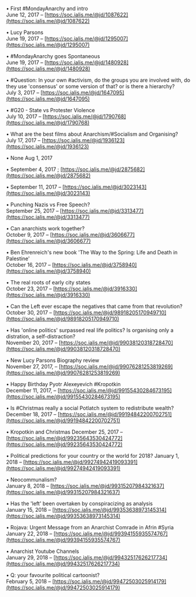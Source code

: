 • First #MondayAnarchy and intro  
June 12, 2017 – [https://soc.ialis.me/@jd/1087622](https://soc.ialis.me/@jd/1087622)

• Lucy Parsons   
June 19, 2017 – [https://soc.ialis.me/@jd/1295007](https://soc.ialis.me/@jd/1295007)

• #MondayAnarchy goes Spontaneous   
June 19, 2017 – [https://soc.ialis.me/@jd/1480928](https://soc.ialis.me/@jd/1480928)

• #Question: In your own #activism, do the groups you are involved with, do they use 'consensus' or some version of that? or is there a hierarchy?   
July 3, 2017 – [https://soc.ialis.me/@jd/1647095](https://soc.ialis.me/@jd/1647095)

• #G20 - State vs Protester Violence   
July 10, 2017 – [https://soc.ialis.me/@jd/1790768](https://soc.ialis.me/@jd/1790768)


• What are the best films about Anarchism/#Socialism and Organising?   
July 17, 2017 – [https://soc.ialis.me/@jd/1936123](https://soc.ialis.me/@jd/1936123)

• None
Aug 1, 2017

• September 4, 2017 ; [https://soc.ialis.me/@jd/2875682](https://soc.ialis.me/@jd/2875682)

• September 11, 2017 – [https://soc.ialis.me/@jd/3023143](https://soc.ialis.me/@jd/3023143)

• Punching Nazis vs Free Speech?   
September 25, 2017 – [https://soc.ialis.me/@jd/3313477](https://soc.ialis.me/@jd/3313477)

• Can anarchists work together?   
October 9, 2017 – [https://soc.ialis.me/@jd/3606677](https://soc.ialis.me/@jd/3606677)

• Ben Ehrenreich's new book 'The Way to the Spring: Life and Death in Palestine'   
October 16, 2017 – [https://soc.ialis.me/@jd/3758940](https://soc.ialis.me/@jd/3758940)

• The real roots of early city states   
October 23, 2017 – [https://soc.ialis.me/@jd/3916330](https://soc.ialis.me/@jd/3916330)

• Can the Left ever escape the negatives that came from that revolution?   
October 30, 2017 – [https://soc.ialis.me/@jd/98918205170949710](https://soc.ialis.me/@jd/98918205170949710)

• Has 'online politics' surpassed real life politics? Is organising only a distration, a self-distraction?   
November 20, 2017 – [https://soc.ialis.me/@jd/99038120318728470](https://soc.ialis.me/@jd/99038120318728470)

• New Lucy Parsons Biography review   
November 27, 2017, – [https://soc.ialis.me/@jd/99076281253819269](https://soc.ialis.me/@jd/99076281253819269)   

• Happy Birthday Pyotr Alexeyevich #Kropotkin   
December 11, 2017, – [https://soc.ialis.me/@jd/99155430284673195](https://soc.ialis.me/@jd/99155430284673195)

• Is #Christmas really a social Potlatch system to redistribute wealth?
December 18, 2017 – [https://soc.ialis.me/@jd/99194842200702751](https://soc.ialis.me/@jd/99194842200702751)

• Kropotkin and Christmas
December 25, 2017 – [https://soc.ialis.me/@jd/99235643530424772](https://soc.ialis.me/@jd/99235643530424772)

• Political predictions for your country or the world for 2018?
January 1, 2018 – [https://soc.ialis.me/@jd/99274942419093391](https://soc.ialis.me/@jd/99274942419093391)

• Neocommunalism?   
January 8, 2018 – [https://soc.ialis.me/@jd/99315207984321637](https://soc.ialis.me/@jd/99315207984321637)

• Has the 'left' been overtaken by conspiracizing as analysis   
January 15, 2018 – [https://soc.ialis.me/@jd/99353638973145314](https://soc.ialis.me/@jd/99353638973145314)

• Rojava: Urgent Message from an Anarchist Comrade in Afrin #Syria   
January 22, 2018 – [https://soc.ialis.me/@jd/99394155935574767](https://soc.ialis.me/@jd/99394155935574767)

• Anarchist Youtube Channels   
January 29, 2018 – [https://soc.ialis.me/@jd/99432517626217734](https://soc.ialis.me/@jd/99432517626217734)

• Q: your favourite political cartoonist?   
February 5, 2018 – [https://soc.ialis.me/@jd/99472503025914179](https://soc.ialis.me/@jd/99472503025914179)


